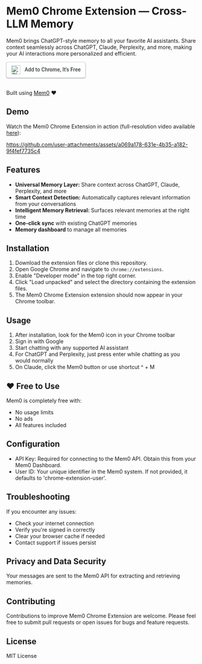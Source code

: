 # Mem0 Chrome Extension — Cross-LLM Memory

Mem0 brings ChatGPT-style memory to all your favorite AI assistants. Share context seamlessly across ChatGPT, Claude, Perplexity, and more, making your AI interactions more personalized and efficient.

<a href="https://chromewebstore.google.com/detail/claude-memory/onihkkbipkfeijkadecaafbgagkhglop?hl=en-GB&utm_source=ext_sidebar" style="display: inline-block; padding: 8px 12px; background-color: white; color: #3c4043; text-decoration: none; font-family: 'Roboto', Arial, sans-serif; font-size: 14px; font-weight: 500; border-radius: 4px; border: 1px solid #dadce0; box-shadow: 0 1px 2px rgba(60,64,67,0.3), 0 1px 3px 1px rgba(60,64,67,0.15);">
  <img src="https://www.google.com/chrome/static/images/chrome-logo.svg" alt="Chrome logo" style="height: 24px; vertical-align: middle; margin-right: 8px;">
  Add to Chrome, It's Free
</a>
<br>
<br>

Built using [Mem0](https://www.mem0.ai) ❤️


## Demo

Watch the Mem0 Chrome Extension in action (full-resolution video available [here](https://www.youtube.com/watch?v=cByzXztn-YY)):

https://github.com/user-attachments/assets/a069a178-631e-4b35-a182-9f4fef7735c4


## Features

- **Universal Memory Layer:** Share context across ChatGPT, Claude, Perplexity, and more
- **Smart Context Detection:** Automatically captures relevant information from your conversations
- **Intelligent Memory Retrieval:** Surfaces relevant memories at the right time
- **One-click sync** with existing ChatGPT memories
- **Memory dashboard** to manage all memories

## Installation

1. Download the extension files or clone this repository.
2. Open Google Chrome and navigate to `chrome://extensions`.
3. Enable "Developer mode" in the top right corner.
4. Click "Load unpacked" and select the directory containing the extension files.
5. The Mem0 Chrome Extension extension should now appear in your Chrome toolbar.


## Usage

1. After installation, look for the Mem0 icon in your Chrome toolbar
2. Sign in with Google
3. Start chatting with any supported AI assistant
4. For ChatGPT and Perplexity, just press enter while chatting as you would normally
5. On Claude, click the Mem0 button or use shortcut ^ + M

## ❤️ Free to Use

Mem0 is completely free with:

- No usage limits
- No ads
- All features included

## Configuration

- API Key: Required for connecting to the Mem0 API. Obtain this from your Mem0 Dashboard.
- User ID: Your unique identifier in the Mem0 system. If not provided, it defaults to 'chrome-extension-user'.

## Troubleshooting

If you encounter any issues:

- Check your internet connection
- Verify you're signed in correctly
- Clear your browser cache if needed
- Contact support if issues persist

## Privacy and Data Security

Your messages are sent to the Mem0 API for extracting and retrieving memories.

## Contributing

Contributions to improve Mem0 Chrome Extension are welcome. Please feel free to submit pull requests or open issues for bugs and feature requests.

## License
MIT License
